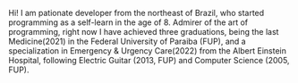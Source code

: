 Hi! I am pationate developer from the northeast of Brazil, who started programming as a self-learn in the age of 8. 
Admirer of the art of programming, right now I have achieved three graduations, being the last Medicine(2021) in the Federal University of Paraiba (FUP),
and a specialization in Emergency & Urgency Care(2022) from the Albert Einstein Hospital,
following Electric Guitar (2013, FUP) and Computer Science (2005, FUP).

